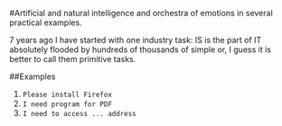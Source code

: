 #Artificial and natural intelligence and orchestra of emotions in several practical examples.

7 years ago I have started with one industry task:
IS is the part of IT absolutely flooded by hundreds of thousands of simple or, I guess it is better to call them primitive tasks.

##Examples

1. `Please install Firefox`
1. `I need program for PDF`
1. `I need to access ... address`